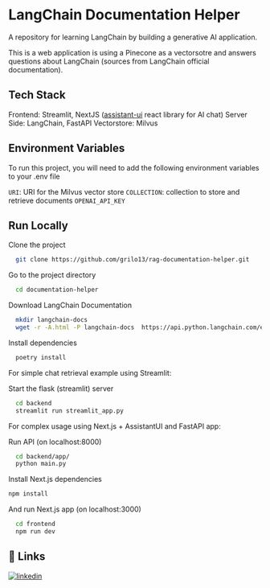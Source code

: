 # LangChain Documentation Helper

A repository for learning LangChain by building a generative AI application.

This is a web application is using a Pinecone as a vectorsotre and answers questions about LangChain 
(sources from LangChain official documentation).

## Tech Stack
Frontend: Streamlit, NextJS ([assistant-ui](https://github.com/assistant-ui/assistant-ui/tree/main) react library for AI chat)
Server Side: LangChain, FastAPI
Vectorstore: Milvus

## Environment Variables

To run this project, you will need to add the following environment variables to your .env file

`URI`: URI for the Milvus vector store
`COLLECTION`: collection to store and retrieve documents
`OPENAI_API_KEY`

## Run Locally

Clone the project

```bash
  git clone https://github.com/grilo13/rag-documentation-helper.git
```

Go to the project directory

```bash
  cd documentation-helper
```

Download LangChain Documentation
```bash
  mkdir langchain-docs
  wget -r -A.html -P langchain-docs  https://api.python.langchain.com/en/latest
```

Install dependencies

```bash
  poetry install
```

For simple chat retrieval example using Streamlit:

Start the flask (streamlit) server

```bash
  cd backend
  streamlit run streamlit_app.py
```

For complex usage using Next.js + AssistantUI and FastAPI app:

Run API (on localhost:8000)

```bash
  cd backend/app/
  python main.py
```

Install Next.js dependencies

```bash
npm install
```

And run Next.js app (on localhost:3000)

```bash
  cd frontend
  npm run dev
```



## 🔗 Links
[![linkedin](https://img.shields.io/badge/linkedin-0A66C2?style=for-the-badge&logo=linkedin&logoColor=white)](https://www.linkedin.com/in/pedrogrilo13/)